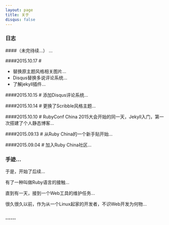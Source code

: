 ```yaml
---
layout: page
title: 关于
disqus: false
---
```



### 日志

####（未完待续...）
...

####2015.10.17 #
+ 替换原主题风格相关图片...
+ Disqus替换多说评论系统...
+ 了解jekyll插件...

####2015.10.15 #
添加Disqus评论系统...

####2015.10.14 #
更换了Scribble风格主题...

####2015.10.10 #
RubyConf China 2015大会开始的同一天，Jekyll入门，第一次搭建了个人静态博客...

####2015.09.13 #
从Ruby China的一个新手贴开始...

####2015.09.04 #
加入Ruby China社区...

### 手迹...

于是，开始了后续...

有了一种叫做Ruby语言的接触...

直到有一天，接到一个Web工具的维护任务...

很久很久以前，作为从一个Linux起家的开发者，不识Web开发为何物...

### ......




